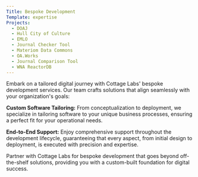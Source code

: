 ```yaml
---
Title: Bespoke Development
Template: expertise
Projects: 
  - DOAJ
  - Hull City of Culture
  - EMLO
  - Journal Checker Tool
  - Materiom Data Commons
  - OA.Works
  - Journal Comparison Tool
  - WNA ReactorDB
---
```



Embark on a tailored digital journey with Cottage Labs' bespoke development services. Our team crafts solutions that align seamlessly with your organization's goals:

**Custom Software Tailoring:** From conceptualization to deployment, we specialize in tailoring software to your unique business processes, ensuring a perfect fit for your operational needs.

**End-to-End Support:** Enjoy comprehensive support throughout the development lifecycle, guaranteeing that every aspect, from initial design to deployment, is executed with precision and expertise.


Partner with Cottage Labs for bespoke development that goes beyond off-the-shelf solutions, providing you with a custom-built foundation for digital success.